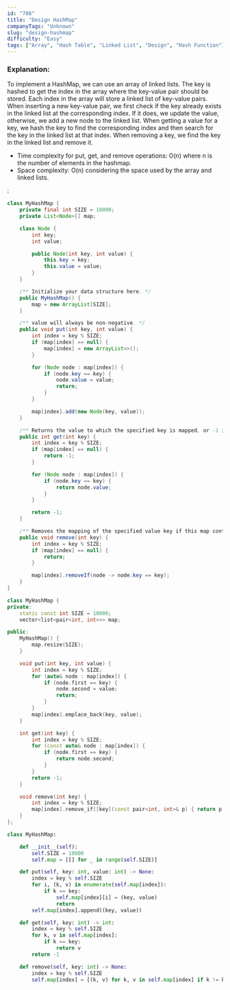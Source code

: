 ```yaml
---
id: "706"
title: "Design HashMap"
companyTags: "Unknown"
slug: "design-hashmap"
difficulty: "Easy"
tags: ["Array", "Hash Table", "Linked List", "Design", "Hash Function"]
---
```


### Explanation:
To implement a HashMap, we can use an array of linked lists. The key is hashed to get the index in the array where the key-value pair should be stored. Each index in the array will store a linked list of key-value pairs. When inserting a new key-value pair, we first check if the key already exists in the linked list at the corresponding index. If it does, we update the value, otherwise, we add a new node to the linked list. When getting a value for a key, we hash the key to find the corresponding index and then search for the key in the linked list at that index. When removing a key, we find the key in the linked list and remove it.

- Time complexity for put, get, and remove operations: O(n) where n is the number of elements in the hashmap.
- Space complexity: O(n) considering the space used by the array and linked lists.

:

```java
class MyHashMap {
    private final int SIZE = 10000;
    private List<Node>[] map;

    class Node {
        int key;
        int value;

        public Node(int key, int value) {
            this.key = key;
            this.value = value;
        }
    }

    /** Initialize your data structure here. */
    public MyHashMap() {
        map = new ArrayList[SIZE];
    }

    /** value will always be non-negative. */
    public void put(int key, int value) {
        int index = key % SIZE;
        if (map[index] == null) {
            map[index] = new ArrayList<>();
        }

        for (Node node : map[index]) {
            if (node.key == key) {
                node.value = value;
                return;
            }
        }

        map[index].add(new Node(key, value));
    }

    /** Returns the value to which the specified key is mapped, or -1 if this map contains no mapping for the key */
    public int get(int key) {
        int index = key % SIZE;
        if (map[index] == null) {
            return -1;
        }

        for (Node node : map[index]) {
            if (node.key == key) {
                return node.value;
            }
        }

        return -1;
    }

    /** Removes the mapping of the specified value key if this map contains a mapping for the key */
    public void remove(int key) {
        int index = key % SIZE;
        if (map[index] == null) {
            return;
        }

        map[index].removeIf(node -> node.key == key);
    }
}
```

```cpp
class MyHashMap {
private:
    static const int SIZE = 10000;
    vector<list<pair<int, int>>> map;

public:
    MyHashMap() {
        map.resize(SIZE);
    }

    void put(int key, int value) {
        int index = key % SIZE;
        for (auto& node : map[index]) {
            if (node.first == key) {
                node.second = value;
                return;
            }
        }
        map[index].emplace_back(key, value);
    }

    int get(int key) {
        int index = key % SIZE;
        for (const auto& node : map[index]) {
            if (node.first == key) {
                return node.second;
            }
        }
        return -1;
    }

    void remove(int key) {
        int index = key % SIZE;
        map[index].remove_if([key](const pair<int, int>& p) { return p.first == key; });
    }
};
```

```python
class MyHashMap:

    def __init__(self):
        self.SIZE = 10000
        self.map = [[] for _ in range(self.SIZE)]

    def put(self, key: int, value: int) -> None:
        index = key % self.SIZE
        for i, (k, v) in enumerate(self.map[index]):
            if k == key:
                self.map[index][i] = (key, value)
                return
        self.map[index].append((key, value))

    def get(self, key: int) -> int:
        index = key % self.SIZE
        for k, v in self.map[index]:
            if k == key:
                return v
        return -1

    def remove(self, key: int) -> None:
        index = key % self.SIZE
        self.map[index] = [(k, v) for k, v in self.map[index] if k != key]
```